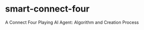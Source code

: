 smart-connect-four
==================

A Connect Four Playing AI Agent: Algorithm and Creation Process
